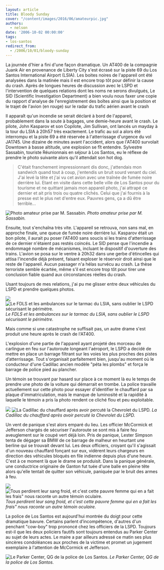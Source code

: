 ```yaml
---
layout: article
title: Bloody Sunday
cover: "/content/images/2016/06/amateurpic.jpg"
authors:
  - nelson
date: '2006-10-02 00:00:00'
tags:
- los-santos
redirect_from:
  - /2006/10/01/bloody-sunday
---
```


La journée d'hier a fini d'une façon dramatique. Un AT400 de la compagnie Juank Air en provenance de Liberty City s'est écrasé sur la piste 69 du Los Santos International Airport (LSIA). Les boites noires de l'appareil ont été analysées dans la matinée mais il est encore trop tôt pour définir la cause du crash. Après de longues heures de discussion avec le LSPD et l'intervention de quelques relations dont les noms ne serons divulgués, Le SID (Scientific Investigation Department) a bien voulu nous faxer une copie du rapport d'analyse de l'enregistrement des boîtes ainsi que la position et le trajet de l'avion (en rouge) sur le radar du trafic aérien avant le crash

Il apparaît qu'un incendie se serait déclaré à bord de l'appareil, probablement dans la soute à bagages, une demie-heure avant le crash. Le pilote, John Kasparov et son Copilote, Jim Sullivan, ont lancés un mayday à la tour du LSIA à 20h57 très exactement. Le trafic au sol a alors été interrompu et la piste 69 a été réservée à l'atterrissage d'urgence du vol JA1745. Une dizaine de minutes avant l'accident, alors que l'AT400 survolait Downtown à basse altitude, une explosion se fît entendre. Sylvestre Sassabin, touriste Réunionnais en séjour à Los Santos, eu le réflexe de prendre le photo suivante alors qu'il attendait son hot dog.

> C'était franchement impressionnant dis donc, j'attendais mon sandwich quand tout à coup, j'entendis un bruit sourd venant du ciel. J'ai levé la tête et j'ai vu cet avion avec une traînée de fumée noire derrière lui. Etant en visite dans cette belle ville de Los Santos pour du tourisme et ne quittant jamais mon appareil photo, j'ai attrapé ce dernier et ait pris trois ou quatre clichés. Celui que j'ai fournis à la presse est le plus net d'entre eux. Pauvres gens, ça a dû être terrible...

![Photo amateur prise par M. Sassabin.](/content/images/2005/01/amateurpic.jpg)
_Photo amateur prise par M. Sassabin._

Ensuite, tout s'enchaîna très vite. L'appareil se retrouva, non sans mal, en approche finale, une queue de fumée noire derrière lui. Kasparov était un bon pilote, il aurait pu poser l'AT400 sans soucis si les trains d'atterrissage de ce dernier n'étaient pas restés coincés. Le SID pense que l'incendie a endommagé nombre de mécanismes, incluant le dispositif d'ouverture des trains. L'avion se posa sur le ventre à 20h32 dans une gerbe d'étincelles qui attisa l'incendie déjà présent, faisant exploser le réservoir droit ainsi que le reste de l'appareil. Aucun passager n'a hélas survécu au crash. La thèse terroriste semble écartée, même s'il est encore trop tôt pour tirer une conclusion fiable quand aux circonstances réelles du crash.

Usant toujours de mes relations, j'ai pu me glisser entre deux véhicules du LSPD et prendre quelques photos.

![](/content/images/2005/01/tarmac1.jpg)
![Le FDLS et les ambulances sur le tarmac du LSIA, sans oublier le LSPD sécurisant le périmètre.](/content/images/2005/01/tarmac4.jpg)
_Le FDLS et les ambulances sur le tarmac du LSIA, sans oublier le LSPD sécurisant le périmètre._

Mais comme si une catastrophe ne suffisait pas, un autre drame s'est produit une heure après le crash de l'AT400.

L'explosion d'une partie de l'appareil ayant projeté des morceau de carlingue en feu sur l'autoroute longeant l'aéroport, le LSPD a decidé de mettre en place un barrage filtrant sur les voies les plus proches des pistes d’atterrissage. Tout s'organisait parfaitement bien, jusqu'au moment où le conducteur d'une Cadillac ancien modèle "péta les plombs" et força le barrage de police pied au plancher.

Un témoin se trouvant par hasard sur place à ce moment là eu le temps de prendre une photo de la voiture qui démarrait en trombe. La police travaille actuellement sur cette photo pour essayer d'identifier le chauffard par sa plaque d'immatriculation, mais le manque de luminosité et la rapidité à laquelle le témoin a pris la photo rendent ce cliché flou et peu exploitable.

![](/content/images/2005/01/amateurpic2.jpg)
![La Cadillac du chauffard après avoir percuté la Chevrolet du LSPD.](/content/images/2005/01/highw1.jpg)
_La Cadillac du chauffard après avoir percuté la Chevrolet du LSPD._

Un vent de panique s'est alors emparé du lieu. Les officier McCormick et Jefferson chargés de sécuriser l'autoroute se sont mis à faire feu aveuglement sur le coupé vert déjà loin. Pris de panique, Lester Simpson tenta de dégager sa BMW de ce barrage de malheur en heurtant une berline qui se trouvait devant lui. Les deux officiers, croyant qu'il s'agissait d'un nouveau chauffard fonçant sur eux, vidèrent leurs chargeurs en direction des véhicules bloqués en file indienne depuis plus d'une heure. C'est à ce moment là que le drame se produisit. Dans la panique générale, une conductrice originaire de Ganton fut tuée d'une balle en pleine tête alors qu'elle tentait de quitter son véhicule, paniquée par le bruit des armes à feu.

![](/content/images/2005/01/highw3.jpg)
![Tous perdirent leur sang froid, et c'est cette pauvre femme qui en a fait les frais" nous raconte un autre témoin oculaire.](/content/images/2005/01/highw5.jpg)
_Tous perdirent leur sang froid, et c'est cette pauvre femme qui en a fait les frais" nous raconte un autre témoin oculaire._

La police de Los Santos est aujourd'hui montrée du doigt pour cette dramatique bavure. Certains parlent d’incompétence, d'autres d'un penchant "cow-boy" trop prononcé chez les officiers de la LSPD. Toujours est-il que les deux policiers fautifs sont toujours entendus au Parker Center au sujet de leurs actes. Le maire a par ailleurs adressé ce matin ses plus sincères condoléances aux proches de la victime et promet un jugement exemplaire à l'attention de McCormick et Jefferson.

![Le Parker Center, QG de la police de Los Santos.](/content/images/2005/01/parker.jpg)
_Le Parker Center, QG de la police de Los Santos._